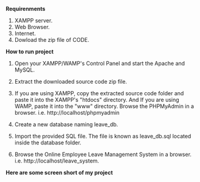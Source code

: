 **Requirenments**
1) XAMPP server.
2) Web Browser.
3) Internet.
4) Dowload the zip file of CODE.

**How to run project**

1) Open your XAMPP/WAMP's Control Panel and start the Apache and MySQL.

2) Extract the downloaded source code zip file.

3) If you are using XAMPP, copy the extracted source code folder and paste it into the XAMPP's "htdocs" directory. And If you are using WAMP, paste it into the "www" directory.
Browse the PHPMyAdmin in a browser. i.e. http://localhost/phpmyadmin

4) Create a new database naming leave_db.

5) Import the provided SQL file. The file is known as leave_db.sql located inside the database folder.

6) Browse the Online Employee Leave Management System in a browser. i.e. http://localhost/leave_system.

**Here are some screen short of my project**
